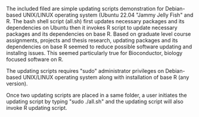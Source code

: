 The included filed are simple updating scripts demonstration for Debian-based UNIX/LINUX operating system (Ubuntu 22.04 "Jammy Jelly Fish" and R. 
The bash shell script (all.sh) first updates necessary packages and its dependencies on Ubuntu then it invokes R script to update necessary packages and its dependencies on base R. Based on graduate level course assignments, projects and thesis research, updating packages and its dependencies on base R seemed to reduce possible software updating and installng issues. This seemed particularly true for Bioconductor, biology focused software on R.

The updating scripts requires "sudo" administrator privileges on Debian-based UNIX/LINUX operating system along with installation of base R (any version).

Once two updating scripts are placed in a same folder, a user initiates the updating script by typing "sudo ./all.sh" and the updating script will also invoke R updating script.
